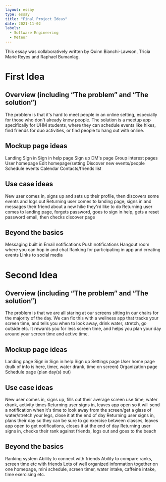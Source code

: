 ```yaml
---
layout: essay
type: essay
title: "Final Project Ideas"
date: 2021-11-02
labels:
  - Software Engineering
  - Meteor
---
```


This essay was collaboratively written by Quinn Bianchi-Lawson, Tricia Marie Reyes and Raphael Bumanlag.

# First Idea

## Overview (including “The problem” and “The solution”)

The problem is that it's hard to meet people in an online setting, especially for those who don't already know people. The solution is a meetup app specifically for UHM students, where they can schedule events like hikes, find friends for duo activities, or find people to hang out with online.

## Mockup page ideas

Landing
Sign in
Sign in help page
Sign up
DM's page
Group interest pages
User homepage
Edit homepage/setting
Discover new events/people
Schedule events
Calendar
Contacts/friends list


## Use case ideas

New user comes in, signs up and sets up their profile, then discovers some events and logs out
Returning user comes to landing page, signs in and messages their friend about a new hike they'rd like to do
Returning user comes to landing page, forgets password, goes to sign in help, gets a reset password email, then checks discover page


## Beyond the basics

Messaging built in
Email notifications
Push notifications
Hangout room where you can hop in and chat
Ranking for participating in app and creating events
Links to social media



# Second Idea

## Overview (including “The problem” and “The solution”)

The problem is that we are all staring at our screens sitting in our chairs for the majority of the day. We can fix this with a wellness app that tracks your screen time, and tells you when to look away, drink water, stretch, go outside etc. It rewards you for less screen time, and helps you plan your day around your screen time and active time.

## Mockup page ideas

Landing page
Sign in
Sign in help
Sign up
Settings page
User home page (bulk of info is here, timer, water drank, time on screen)
Organization page
Schedule page (plan day(s) out)


## Use case ideas

New user comes in, signs up, fills out their average screen use time, water drank, activity times
Returning user signs in, leaves app open so it will send a notification when it's time to look away from the screen/get a glass of water/stretch your legs, close it at the end of day
Returning user signs in, plans their day so they can be sure to go exercise between classes, leaves app open to get notifications, closes it at the end of day
Returning user signs in, checks their rank against friends, logs out and goes to the beach


## Beyond the basics

Ranking system
Ability to connect with friends
Ability to compare ranks, screen time etc with friends
Lots of well organized information together on one homepage, mini schedule, screen timer, water intake, caffeine intake, time exercising etc.

